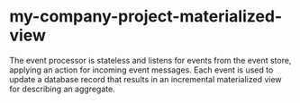 # my-company-project-materialized-view

The event processor is stateless and listens for events from the event store, applying an action for incoming event messages.
Each event is used to update a database record that results in an incremental materialized view for describing an aggregate.
